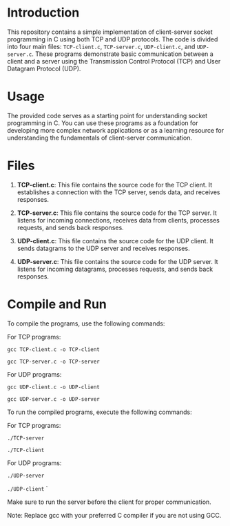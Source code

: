 # Introduction
This repository contains a simple implementation of client-server socket programming in C using both TCP and UDP protocols. The code is divided into four main files: `TCP-client.c`, `TCP-server.c`, `UDP-client.c`, and `UDP-server.c`. These programs demonstrate basic communication between a client and a server using the Transmission Control Protocol (TCP) and User Datagram Protocol (UDP).

# Usage
The provided code serves as a starting point for understanding socket programming in C. You can use these programs as a foundation for developing more complex network applications or as a learning resource for understanding the fundamentals of client-server communication.

# Files
1. **TCP-client.c**: This file contains the source code for the TCP client. It establishes a connection with the TCP server, sends data, and receives responses.

2. **TCP-server.c**: This file contains the source code for the TCP server. It listens for incoming connections, receives data from clients, processes requests, and sends back responses.
3. **UDP-client.c**: This file contains the source code for the UDP client. It sends datagrams to the UDP server and receives responses.

4. **UDP-server.c**: This file contains the source code for the UDP server. It listens for incoming datagrams, processes requests, and sends back responses.

# Compile and Run
To compile the programs, use the following commands:

For TCP programs:

 `gcc TCP-client.c -o TCP-client`
 
 `gcc TCP-server.c -o TCP-server`
 
For UDP programs:

 `gcc UDP-client.c -o UDP-client`
 
 `gcc UDP-server.c -o UDP-server`
 
To run the compiled programs, execute the following commands:

For TCP programs:

 `./TCP-server`
 
  `./TCP-client`
 
For UDP programs:

`./UDP-server `

`./UDP-client`
 `
 
Make sure to run the server before the client for proper communication.

Note: Replace gcc with your preferred C compiler if you are not using GCC.
